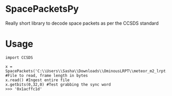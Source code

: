 # SpacePacketsPy
Really short library to decode space packets as per the CCSDS standard

# Usage

```
import CCSDS

x = SpacePackets('C:\\Users\\Sasha\\Downloads\\OminousLRPT\\meteor_m2_lrpt.cadu',1024) #File to read, frame length in bytes
x.read() #Ingest entire file
x.getbits(0,32,0) #Test grabbing the sync word
>>> '0x1acffc1d'
```
